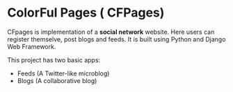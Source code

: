 # ColorFul Pages ( CFPages)

CFpages is implementation of a **social network** website. Here users can register themselve, post blogs and feeds. It is built using Python and Django Web Framework.

This project has two basic apps:

* Feeds (A Twitter-like microblog)
* Blogs (A collaborative blog)

